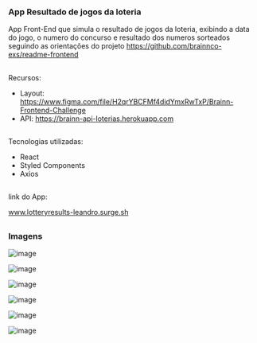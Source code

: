 ### App Resultado de jogos da loteria


App Front-End que simula o resultado de jogos da loteria, exibindo a data do jogo, o numero do concurso e resultado dos numeros sorteados
seguindo as orientações do projeto https://github.com/brainnco-exs/readme-frontend

##

Recursos:
- Layout: https://www.figma.com/file/H2qrYBCFMf4didYmxRwTxP/Brainn-Frontend-Challenge
- API: https://brainn-api-loterias.herokuapp.com

##

##

Tecnologias utilizadas:

- React
- Styled Components
- Axios

##

 link do App:

www.lotteryresults-leandro.surge.sh

##

### Imagens
![image](https://user-images.githubusercontent.com/91208460/164301543-4558ca60-76a7-4b50-844c-68fabf7bc8f8.png)

![image](https://user-images.githubusercontent.com/91208460/164301619-f048d246-68a0-4e58-b583-937d5d3aeb27.png)

![image](https://user-images.githubusercontent.com/91208460/164301688-80a5f380-7e18-4f63-b880-4501335f2f1b.png)

![image](https://user-images.githubusercontent.com/91208460/164301724-1d3451cd-69a4-4da0-8e41-52233dd8f925.png)

![image](https://user-images.githubusercontent.com/91208460/164301777-1b1f054a-6165-4a4f-baee-966448ae327a.png)

![image](https://user-images.githubusercontent.com/91208460/164301833-135417c4-85a2-4c00-967b-e69ec6afe1c6.png)
